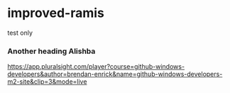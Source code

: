 # improved-ramis
test only

### Another heading **Alishba**
 
 https://app.pluralsight.com/player?course=github-windows-developers&author=brendan-enrick&name=github-windows-developers-m2-site&clip=3&mode=live 
